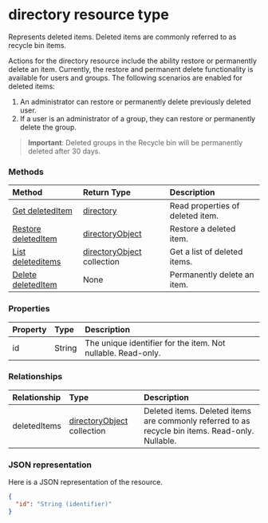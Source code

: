 # directory resource type

Represents deleted items. Deleted items are commonly referred to as recycle bin items.

Actions for the directory resource include the ability restore or permanently delete an item. Currently, the restore and permanent delete functionality is available for users and groups. The following scenarios are enabled for deleted items:

1. An administrator can restore or permanently delete previously deleted user.
2. If a user is an administrator of a group, they can restore or permanently delete the group.

> **Important**: Deleted groups in the Recycle bin will be permanently deleted after 30 days.

### Methods

| Method		   | Return Type	|Description|
|:---------------|:--------|:----------|
|[Get deletedItem](../api/directory_get.md) | [directory](directory.md) |Read properties of deleted item.|
|[Restore deletedItem](../api/directory_post_deleteditems.md) |[directoryObject](directoryobject.md)| Restore a deleted item.|
|[List deleteditems](../api/directory_list_deleteditems.md) |[directoryObject](directoryobject.md) collection| Get a list of deleted items.|
|[Delete deletedItem](../api/directory_delete.md) | None | Permanently delete an item.|

### Properties
| Property   | Type |Description|
|:---------------|:--------|:----------|
|id|String| The unique identifier for the item. Not nullable. Read-only. |

### Relationships
| Relationship | Type	|Description|
|:---------------|:--------|:----------|
|deletedItems|[directoryObject](directoryobject.md) collection| Deleted items. Deleted items are commonly referred to as recycle bin items. Read-only. Nullable.|

### JSON representation

Here is a JSON representation of the resource.

<!-- {
  "blockType": "resource",
  "optionalProperties": [

  ],
  "@odata.type": "microsoft.graph.directory"
}-->

```json
{
  "id": "String (identifier)"
}
```

<!-- uuid: 8fcb5dbc-d5aa-4681-8e31-b001d5168d79
2015-10-25 14:57:30 UTC -->
<!-- {
  "type": "#page.annotation",
  "description": "directory resource",
  "keywords": "",
  "section": "documentation",
  "tocPath": ""
}-->